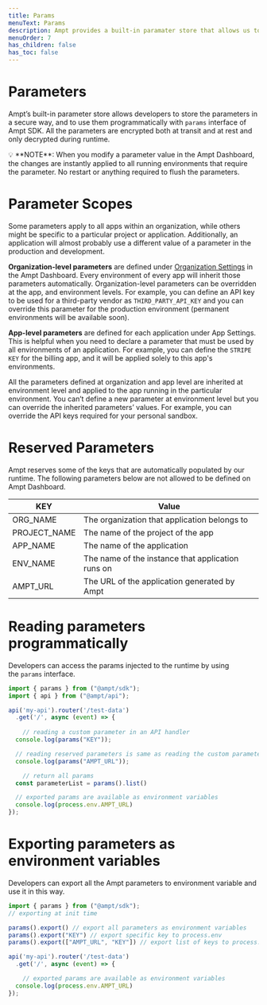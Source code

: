 ```yaml
---
title: Params
menuText: Params 
description: Ampt provides a built-in paramater store that allows us to store the keys encrpyted and only available during runtime. 
menuOrder: 7
has_children: false
has_toc: false
---
```

# Parameters

Ampt’s built-in parameter store allows developers to store the parameters in a secure way, and to use them programmatically with `params` interface of Ampt SDK.  All the parameters are encrypted both at transit and at rest and only decrypted during runtime. 

<aside>
💡 **NOTE**: When you modify a parameter value in the Ampt Dashboard, the changes are instantly applied to all running environments that require the parameter. No restart or anything required to flush the parameters.

</aside>

# Parameter Scopes

Some parameters apply to all apps within an organization, while others might be specific to a particular project or application. Additionally, an application will almost probably use a different value of a parameter in the production and development.

**Organization-level parameters** are defined under [Organization Settings](https://www.notion.so/1198d7c4c80f4c06911f3fe4477c4226)
 in the Ampt Dashboard. Every environment of every app will inherit those parameters automatically. Organization-level parameters can be overridden at the  app, and environment levels. For example, you can define an API key to be used for a third-party vendor as `THIRD_PARTY_API_KEY` and you can override this parameter for the production environment (permanent environments will be available soon).

**App-level parameters** are defined for each application under App Settings. This is helpful when you need to declare a parameter that must be used by all environments of an application. For example, you can define the `STRIPE KEY` for the billing app, and it will be applied solely to this app's environments.

All the parameters defined at organization and app level are inherited at environment level and applied to the app running in the particular environment. You can’t define a new parameter at environment level but you can override the inherited parameters’ values. For example, you can override the API keys required for your personal sandbox. 

# **Reserved Parameters**

Ampt reserves some of the keys that are automatically populated by our runtime. The following parameters below are not allowed to be defined on Ampt Dashboard. 

| KEY | Value |
| --- | --- |
| ORG_NAME | The organization that application belongs to |
| PROJECT_NAME | The name of the project of the app |
| APP_NAME | The name of the application |
| ENV_NAME | The name of the instance that application runs on |
| AMPT_URL | The URL of the application generated by Ampt |

# **Reading parameters programmatically**

Developers can access the params injected to the runtime by using the `params` interface. 

```jsx
import { params } from ("@ampt/sdk");
import { api } from ("@ampt/api");

api('my-api').router('/test-data')
  .get('/', async (event) => {
	
	// reading a custom parameter in an API handler
  console.log(params("KEY"));

  // reading reserved parameters is same as reading the custom parameters
  console.log(params("AMPT_URL"));

	// return all params
  const parameterList = params().list()

  // exported params are available as environment variables
  console.log(process.env.AMPT_URL)
});
```

# Exporting parameters as environment variables

Developers can export all the Ampt parameters to environment variable and use it in this way. 

```jsx
import { params } from ("@ampt/sdk");
// exporting at init time

params().export() // export all parameters as environment variables
params().export("KEY") // export specific key to process.env
params().export(["AMPT_URL", "KEY"]) // export list of keys to process.env

api('my-api').router('/test-data')
  .get('/', async (event) => {

	// exported params are available as environment variables
  console.log(process.env.AMPT_URL)
});

```